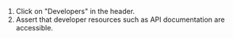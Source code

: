 1. Click on "Developers" in the header.
2. Assert that developer resources such as API documentation are accessible.